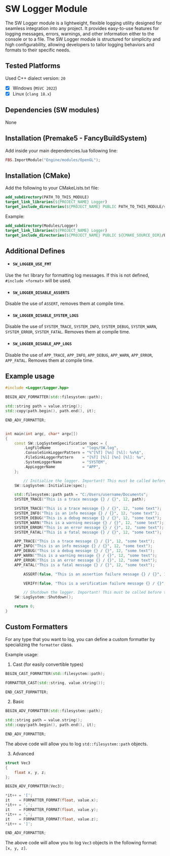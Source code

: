 # SW Logger Module

The SW Logger module is a lightweight, flexible logging utility designed for seamless integration into any project. It provides easy-to-use features for logging messages, errors, warnings, and other information either to the console or to a file. The SW Logger module is structured for simplicity and high configurability, allowing developers to tailor logging behaviors and formats to their specific needs.

## Tested Platforms
Used C++ dialect version: `20`
- [x] Windows (`MSVC 2022`)
- [x] Linux (`clang 18.x`)

## Dependencies (SW modules)
None

## Installation (Premake5 - FancyBuildSystem)
Add inside your main dependencies.lua following line:
```lua
FBS.ImportModule("Engine/modules/OpenGL");
```

## Installation (CMake)

Add the following to your CMakeLists.txt file:

```cmake
add_subdirectory(PATH_TO_THIS_MODULE)
target_link_libraries(${PROJECT_NAME} Logger)
target_include_directories(${PROJECT_NAME} PUBLIC PATH_TO_THIS_MODULE/src)
```

Example:

```cmake
add_subdirectory(Modules/Logger)
target_link_libraries(${PROJECT_NAME} Logger)
target_include_directories(${PROJECT_NAME} PUBLIC ${CMAKE_SOURCE_DIR}/Engine/Modules/Logger/src)
```

## Additional Defines

- #### `SW_LOGGER_USE_FMT`

Use the `fmt` library for formatting log messages. If this is not defined, `#include <format>` will be used.

- #### `SW_LOGGER_DISABLE_ASSERTS`

Disable the use of `ASSERT`, removes them at compile time.

- #### `SW_LOGGER_DISABLE_SYSTEM_LOGS`

Disable the use of `SYSTEM_TRACE`, `SYSTEM_INFO`, `SYSTEM_DEBUG`, `SYSTEM_WARN`, `SYSTEM_ERROR`, `SYSTEM_FATAL`. Removes them at compile time.

- #### `SW_LOGGER_DISABLE_APP_LOGS`

Disable the use of `APP_TRACE`, `APP_INFO`, `APP_DEBUG`, `APP_WARN`, `APP_ERROR`, `APP_FATAL`. Removes them at compile time.

## Example usage

```cpp
#include <Logger/Logger.hpp>

BEGIN_ADV_FORMATTER(std::filesystem::path);

std::string path = value.string();
std::copy(path.begin(), path.end(), it);

END_ADV_FORMATTER;


int main(int argc, char* argv[])
{
	const SW::LogSystemSpecification spec = {
	    .LogFileName              = "logs/SW.log",
	    .ConsoleSinkLoggerPattern = "%^[%T] [%n] [%l]: %v%$",
	    .FileSinkLoggerPattern    = "[%T] [%l] [%n] [%l]: %v",
	    .SystemLoggerName         = "SYSTEM",
	    .AppLoggerName            = "APP",
	};

        // Initialize the logger. Important! This must be called before any logging is done.
	SW::LogSystem::Initialize(spec);

	std::filesystem::path path = "C:/Users/username/Documents";
	SYSTEM_TRACE("This is a trace message {} / {}", 12, path);

	SYSTEM_TRACE("This is a trace message {} / {}", 12, "some text");
	SYSTEM_INFO("This is an info message {} / {}", 12, "some text");
	SYSTEM_DEBUG("This is a debug message {} / {}", 12, "some text");
	SYSTEM_WARN("This is a warning message {} / {}", 12, "some text");
	SYSTEM_ERROR("This is an error message {} / {}", 12, "some text");
	SYSTEM_FATAL("This is a fatal message {} / {}", 12, "some text");

	APP_TRACE("This is a trace message {} / {}", 12, "some text");
	APP_INFO("This is an info message {} / {}", 12, "some text");
	APP_DEBUG("This is a debug message {} / {}", 12, "some text");
	APP_WARN("This is a warning message {} / {}", 12, "some text");
	APP_ERROR("This is an error message {} / {}", 12, "some text");
	APP_FATAL("This is a fatal message {} / {}", 12, "some text");

        ASSERT(false, "This is an assertion failure message {} / {}", 12, "some text");

        VERIFY(false, "This is a verification failure message {} / {}", 12, "some text");

        // Shutdown the logger. Important! This must be called before the application exits.
	SW::LogSystem::Shutdown();

	return 0;
}
```

## Custom Formatters

For any type that you want to log, you can define a custom formatter by specializing the `formatter` class.

Example usage:

1. Cast (for easily convertible types)

```cpp
BEGIN_CAST_FORMATTER(std::filesystem::path);

FORMATTER_CAST(std::string, value.string());

END_CAST_FORMATTER;
```

2. Basic

```cpp
BEGIN_ADV_FORMATTER(std::filesystem::path);

std::string path = value.string();
std::copy(path.begin(), path.end(), it);

END_ADV_FORMATTER;
```

The above code will allow you to log `std::filesystem::path` objects.

3. Advanced

```cpp
struct Vec3
{
	float x, y, z;
};

BEGIN_ADV_FORMATTER(Vec3);

*it++ = '[';
it    = FORMATTER_FORMAT(float, value.x);
*it++ = ',';
it    = FORMATTER_FORMAT(float, value.y);
*it++ = ',';
it    = FORMATTER_FORMAT(float, value.z);
*it++ = ']';

END_ADV_FORMATTER;
```

The above code will allow you to log `Vec3` objects in the following format: `[x, y, z]`.
